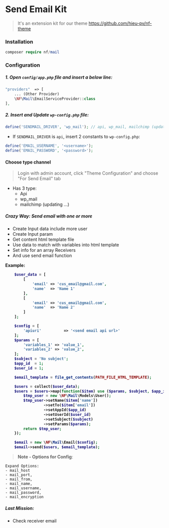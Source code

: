 # Send Email Kit
 > It's an extension kit for our theme https://github.com/hieu-pv/nf-theme 


 
<a name="installation"></a>
### Installation
```php
composer require nf/mail
```

### Configuration

##### 1. Open `config/app.php` file and insert a below line: 

```php
"providers"  => [
    ... (Other Provider)
    \NF\Mail\EmailServiceProvider::class
],
``` 

##### 2. Insert and Update `wp-config.php` file:
```php
define('SENDMAIL_DRIVER', 'wp_mail'); // api, wp_mail, mailchimp (updating). Default is wp_mail
```

- If ```SENDMAIL_DRIVER``` is ```api```, insert 2 constants to `wp-config.php`: 
```php
define('EMAIL_USERNAME', '<username>');
define('EMAIL_PASSWORD', '<password>');
```

#### Choose type channel
> Login with admin account, click "Theme Configuration" and choose "For Send Email" tab
- Has 3 type:
  + Api
  + wp_mail
  + mailchimp (updating ...)

<a name="configuration"></a>
##### Crazy Way: Send email with one or more

<ul>
    <li>Create Input data include more user</li>
    <li>Create Input param</li>
    <li>Get content html template file</li>
    <li>Use data to match with variables into html template </li>
    <li>Set info for an array Receivers</li>
    <li>And use send email function</li>
</ul>

<strong>Example:<strong>
```php
	$user_data = [
	    [
	        'email' => 'cus_email@gmail.com',
	        'name'  => 'Name 1'
	    ],
	    [
	        'email' => 'cus_email@gmail.com',
	        'name'  => 'Name 2'
	    ]
	];

	$config = [
		'apiuri'          => '<send email api url>'
	];
	$params = [
	    'variables_1' => 'value_1',
	    'variables_2' => 'value_2',
	];
	$subject = 'No subject';
	$app_id  = 1; 
	$user_id = 1; 

	$email_template = file_get_contents(PATH_FILE_HTML_TEMPLATE);

	$users = collect($user_data);
	$users = $users->map(function($item) use ($params, $subject, $app_id, $user_id){
	    $tmp_user = new \NF\Mail\Models\User();
	    $tmp_user->setName($item['name'])
	             ->setTo($item['email'])
	             ->setAppId($app_id)
	             ->setUserId($user_id)
	             ->setSubject($subject)
	             ->setParams($params);
	    return $tmp_user;
	});

	$email = new \NF\Mail\Email($config);
	$email->send($users, $email_template);
```
> </strong>Note - Options for Config</strong>: 
```
Expand Options:
- mail_host
- mail_port, 
- mail_from, 
- mail_name, 
- mail_username, 
- mail_password, 
- mail_encryption
```
##### Last Mission: 
- Check receiver email
